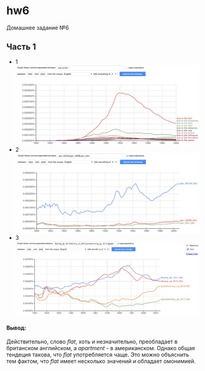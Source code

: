 # hw6
Домашнее задание №6
## Часть 1
* 1
![](https://github.com/sikuchina/hw6/blob/master/wildcard%20search%20(due%20to%20the).png)
* 2
![](https://github.com/sikuchina/hw6/blob/master/part%20of%20speech%20tag%20(jam).png)
* 3
![](https://github.com/sikuchina/hw6/blob/master/corpora%20(flat%20vs.%20apartment).png)
#### Вывод:
Действительно, слово *flat*, хоть и незначительно, преобладает в британском английском, а *apartment* - в американском. Однако общая тендеция такова, что *flat* употребляется чаще. Это можно объяснить тем фактом, что *flat* имеет несколько значений и обладает омонимией.
